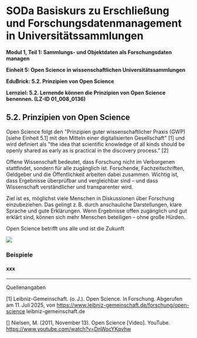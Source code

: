 <!--

author: Canan Hastik 
author: 
email:    
version:  v1
language: DE
lizenz: cc by
modultitel: Modul 1, Teil 1: Sammlungs- und Objektdaten als Forschungsdaten managen
eineit: 5
einheitstitel: Open Science in wissenschaftlichen Universitätssammlungen
lernziele:
* Lernende können Kodizes und Leitlinen zur Guten Wissenschaftlichen Praxis benennen. (LZ-ID 05_011_1031)

icon:     https://raw.githubusercontent.com/chastik/Beratung_Dateityp_Bild/refs/heads/main/SODa-Logo_full.svg
link:     https://raw.githubusercontent.com/chastik/Beratung/refs/heads/main/soda.css

comment:  WissKi SODA OERs

-->

# SODa Basiskurs zu Erschließung und Forschungsdatenmanagement in Universitätssammlungen

**Modul 1, Teil 1: Sammlungs- und Objektdaten als Forschungsdaten managen**

**Einheit 5: Open Science in wissenschaftlichen Universitätssammlungen**

**EduBrick: 5.2. Prinzipien von Open Science**

**Lernziel: 5.2. Lernende können die Prinzipien von Open Science benennen. (LZ-ID 01_008_0136)**


## 5.2. Prinzipien von Open Science

Open Science folgt den "Prinzipien guter wissenschaftlicher Praxis (GWP) [siehe Einheit 5.1] mit den Mitteln einer digitalisierten Gesellschaft" [1] und wird definiert als "the idea that scientific knowledge of all kinds should be openly shared as early as is practical in the discovery process." [2] 

Offene Wissenschaft bedeutet, dass Forschung nicht im Verborgenen stattfindet, sondern für alle zugänglich ist. Forschende, Fachzeitschriften, Geldgeber und die Öffentlichkeit arbeiten dabei zusammen. Wichtig ist, dass Ergebnisse überprüfbar und vergleichbar sind – und dass Wissenschaft verständlicher und transparenter wird.

Ziel ist es, möglichst viele Menschen in Diskussionen über Forschung einzubeziehen. Das gelingt z. B. durch anschauliche Darstellungen, klare Sprache und gute Erklärungen. Wenn Ergebnisse offen zugänglich und gut erklärt sind, können sich mehr Menschen beteiligen – ohne große Hürden.

Open Science betrifft uns alle und ist die Zukunft

 
 ![](https://raw.githubusercontent.com/chastik/SODa-Basiskurs/img/future_is_open_science.png)<!--width="70%"-->

 



### Beispiele


#### xxx



-----------
Quellenangaben

[1]  Leibniz-Gemeinschaft. (o. J.). Open Science. In Forschung. Abgerufen am 11. Juli 2025, von https://www.leibniz-gemeinschaft.de/forschung/open-science
leibniz-gemeinschaft.de

[] Nielsen, M. (2011, November 13). Open Science [Video]. YouTube. https://www.youtube.com/watch?v=DnWocYKqvhw

